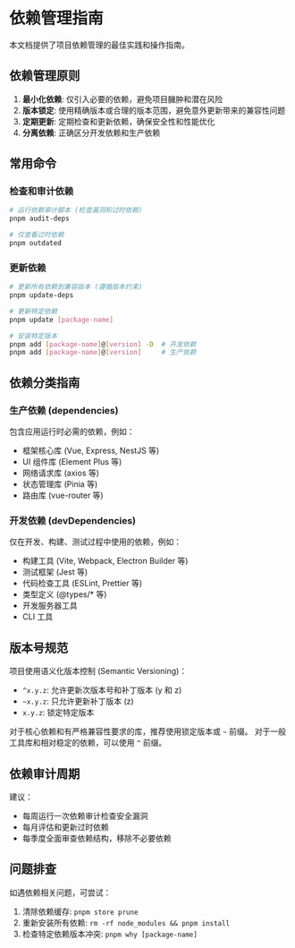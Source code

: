 # 依赖管理指南

本文档提供了项目依赖管理的最佳实践和操作指南。

## 依赖管理原则

1. **最小化依赖**: 仅引入必要的依赖，避免项目臃肿和潜在风险
2. **版本锁定**: 使用精确版本或合理的版本范围，避免意外更新带来的兼容性问题
3. **定期更新**: 定期检查和更新依赖，确保安全性和性能优化
4. **分离依赖**: 正确区分开发依赖和生产依赖

## 常用命令

### 检查和审计依赖

```bash
# 运行依赖审计脚本 (检查漏洞和过时依赖)
pnpm audit-deps

# 仅查看过时依赖
pnpm outdated
```

### 更新依赖

```bash
# 更新所有依赖到兼容版本 (遵循版本约束)
pnpm update-deps

# 更新特定依赖
pnpm update [package-name]

# 安装特定版本
pnpm add [package-name]@[version] -D  # 开发依赖
pnpm add [package-name]@[version]     # 生产依赖
```

## 依赖分类指南

### 生产依赖 (dependencies)

包含应用运行时必需的依赖，例如：

- 框架核心库 (Vue, Express, NestJS 等)
- UI 组件库 (Element Plus 等)
- 网络请求库 (axios 等)
- 状态管理库 (Pinia 等)
- 路由库 (vue-router 等)

### 开发依赖 (devDependencies)

仅在开发、构建、测试过程中使用的依赖，例如：

- 构建工具 (Vite, Webpack, Electron Builder 等)
- 测试框架 (Jest 等)
- 代码检查工具 (ESLint, Prettier 等)
- 类型定义 (@types/* 等)
- 开发服务器工具
- CLI 工具

## 版本号规范

项目使用语义化版本控制 (Semantic Versioning)：

- `^x.y.z`: 允许更新次版本号和补丁版本 (y 和 z)
- `~x.y.z`: 只允许更新补丁版本 (z)
- `x.y.z`: 锁定特定版本

对于核心依赖和有严格兼容性要求的库，推荐使用锁定版本或 `~` 前缀。
对于一般工具库和相对稳定的依赖，可以使用 `^` 前缀。

## 依赖审计周期

建议：

- 每周运行一次依赖审计检查安全漏洞
- 每月评估和更新过时依赖
- 每季度全面审查依赖结构，移除不必要依赖

## 问题排查

如遇依赖相关问题，可尝试：

1. 清除依赖缓存: `pnpm store prune`
2. 重新安装所有依赖: `rm -rf node_modules && pnpm install`
3. 检查特定依赖版本冲突: `pnpm why [package-name]` 